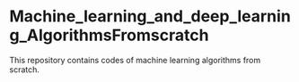 # Machine_learning_and_deep_learning_AlgorithmsFromscratch

This repository contains codes of machine learning algorithms from scratch.
